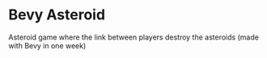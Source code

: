 # Bevy Asteroid

Asteroid game where the link between players destroy the asteroids (made with Bevy in one week)
